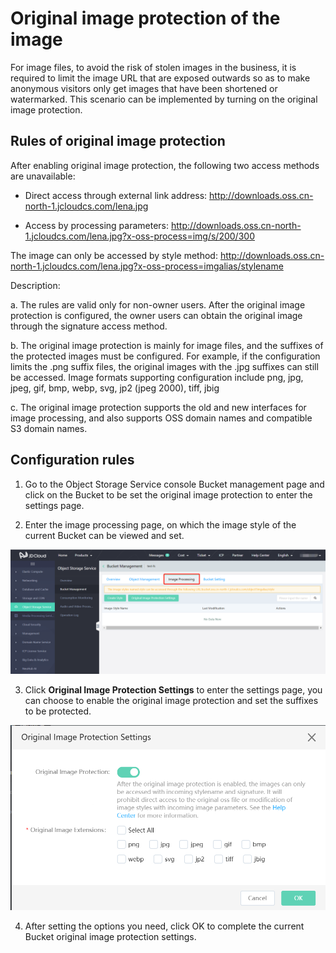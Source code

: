 # Original image protection of the image

For image files, to avoid the risk of stolen images in the business, it is required to limit the image URL that are exposed outwards so as to make anonymous visitors only get images that have been shortened or watermarked. This scenario can be implemented by turning on the original image protection.

## Rules of original image protection

After enabling original image protection, the following two access methods are unavailable:

* Direct access through external link address: http://downloads.oss.cn-north-1.jcloudcs.com/lena.jpg

* Access by processing parameters: http://downloads.oss.cn-north-1.jcloudcs.com/lena.jpg?x-oss-process=img/s/200/300

The image can only be accessed by style method: http://downloads.oss.cn-north-1.jcloudcs.com/lena.jpg?x-oss-process=imgalias/stylename

Description:

a. The rules are valid only for non-owner users. After the original image protection is configured, the owner users can obtain the original image through the signature access method.

b. The original image protection is mainly for image files, and the suffixes of the protected images must be configured. For example, if the configuration limits the .png suffix files, the original images with the .jpg suffixes can still be accessed. Image formats supporting configuration include png, jpg, jpeg, gif, bmp, webp, svg, jp2 (jpeg 2000), tiff, jbig

c. The original image protection supports the old and new interfaces for image processing, and also supports OSS domain names and compatible S3 domain names.

## Configuration rules

1. Go to the Object Storage Service console Bucket management page and click on the Bucket to be set the original image protection to enter the settings page.

2. Enter the image processing page, on which the image style of the current Bucket can be viewed and set.

![原图1](../../../../../image/Object-Storage-Service/OSS-066.jpg)

3. Click **Original Image Protection Settings** to enter the settings page, you can choose to enable the original image protection and set the suffixes to be protected.

![原图2](../../../../../image/Object-Storage-Service/OSS-067.jpg)

4. After setting the options you need, click OK to complete the current Bucket original image protection settings.

